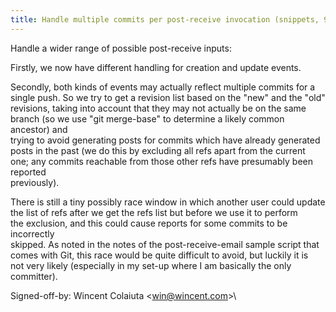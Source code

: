 ```yaml
---
title: Handle multiple commits per post-receive invocation (snippets, 9dd5748)
---
```


Handle a wider range of possible post-receive inputs:

Firstly, we now have different handling for creation and update events.

Secondly, both kinds of events may actually reflect multiple commits for a\
single push. So we try to get a revision list based on the "new" and the "old"\
revisions, taking into account that they may not actually be on the same\
branch (so we use "git merge-base" to determine a likely common ancestor) and\
trying to avoid generating posts for commits which have already generated\
posts in the past (we do this by excluding all refs apart from the current\
one; any commits reachable from those other refs have presumably been reported\
previously).

There is still a tiny possibly race window in which another user could update\
the list of refs after we get the refs list but before we use it to perform\
the exclusion, and this could cause reports for some commits to be incorrectly\
skipped. As noted in the notes of the post-receive-email sample script that\
comes with Git, this race would be quite difficult to avoid, but luckily it is\
not very likely (especially in my set-up where I am basically the only\
committer).

Signed-off-by: Wincent Colaiuta &lt;win@wincent.com&gt;\
